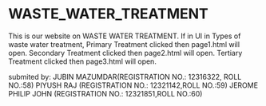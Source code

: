 # WASTE_WATER_TREATMENT
This is our website on WASTE WATER TREATMENT.
If in UI in Types of waste water treatment,
  Primary Treatment clicked then page1.html will open.
  Secondary Treatment clicked then page2.html will open.
  Tertiary Treatment clicked then page3.html will open.

submited by:
  JUBIN MAZUMDAR(REGISTRATION NO.: 12316322, ROLL NO.:58)
  PIYUSH RAJ (REGISTRATION NO.: 12321142,ROLL NO.:59)
  JEROME PHILIP JOHN (REGISTRATION NO.: 12321851,ROLL NO.:60)
